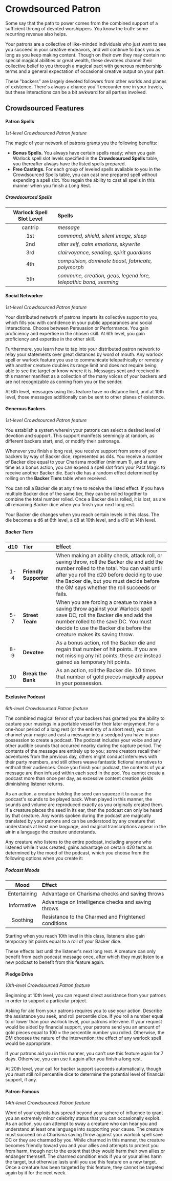 # Crowdsourced Patron

Some say that the path to power comes from the combined support of a sufficient throng of devoted worshippers. You know the truth: some recurring revenue also helps.

Your patrons are a collective of like-minded individuals who just want to see you succeed in your creative endeavors, and will continue to back you as long as you keep making content. Though on their own they may contain no special magical abilities or great wealth, these devotees channel their collective belief to you through a magical pact with generous membership terms and a general expectation of occasional creative output on your part.

These "backers" are largely devoted followers from other worlds and planes of existence. There's always a chance you'll encounter one in your travels, but these interactions can be a bit awkward for all parties involved.

## Crowdsourced Features

#### Patron Spells

_1st-level Crowdsourced Patron feature_


The magic of your network of patrons grants you the following benefits:

- **Bonus Spells.** You always have certain spells ready; when you gain Warlock spell slot levels specified in the **Crowdsourced Spells** table, you thereafter always have the listed spells prepared.
- **Free Castings.** For each group of leveled spells available to you in the Crowdsourced Spells table, you can cast one prepared spell without expending a spell slot. You regain the ability to cast all spells in this manner when you finish a Long Rest.

##### Crowdsourced Spells

| Warlock Spell Slot Level | Spells |
|:-----------:|:-------|
| cantrip     | _message_ |
| 1st         | _command, shield, silent image, sleep_ |
| 2nd         | _alter self, calm emotions, skywrite_ |
| 3rd         | _clairvoyance, sending, spirit guardians_ |
| 4th         | _compulsion, dominate beast, fabricate, polymorph_ |
| 5th         | _commune, creation, geas, legend lore, telepathic bond, seeming_ |

#### Social Networker

_1st-level Crowdsourced Patron feature_

Your distributed network of patrons imparts its collective support to you, which fills you with confidence in your public appearances and social interactions. Choose between Persuasion or Performance. You gain proficiency and expertise in the chosen skill. At 6th level, you gain proficiency and expertise in the other skill.

Furthermore, you learn how to tap into your distributed patron network to relay your statements over great distances by word of mouth. Any warlock spell or warlock feature you use to communicate telepathically or remotely with another creature doubles its range limit and does not require being able to see the target or know where it is. Messages sent and received in this manner manifest as a collection of the many voices of your backers and are not recognizable as coming from you or the sender.

At 6th level, messages using this feature have no distance limit, and at 10th level, those messages additionally can be sent to other planes of existence.

#### Generous Backers

_1st-level Crowdsourced Patron feature_


You establish a system wherein your patrons can select a desired level of devotion and support. This support manifests seemingly at random, as different backers start, end, or modify their patronage.

Whenever you finish a long rest, you receive support from some of your backers by way of Backer dice, represented as d4s. You receive a number of Backer dice equal to your Charisma modifier (minimum 1), and at any time as a bonus action, you can expend a spell slot from your Pact Magic to receive another Backer die. Each die has a random effect determined by rolling on the **Backer Tiers** table when received.

You can roll a Backer die at any time to receive the listed effect. If you have multiple Backer dice of the same tier, they can be rolled together to combine the total number rolled. Once a Backer die is rolled, it is lost, as are all remaining Backer dice when you finish your next long rest.

Your Backer die changes when you reach certain levels in this class. The die becomes a d6 at 6th level, a d8 at 10th level, and a d10 at 14th level.

##### Backer Tiers

| d10 | Tier | Effect |
|:---:|:-----|:-------|
| 1-4 | **Friendly Supporter** | When making an ability check, attack roll, or saving throw, roll the Backer die and add the number rolled to the total. You can wait until after you roll the d20 before deciding to use the Backer die, but you must decide before the GM says whether the roll succeeds or fails. |
| 5-7 | **Street Team** | When you are forcing a creatue to make a saving throw against your Warlock spell save DC, roll the Backer die and add the number rolled to the save DC. You must decide to use the Backer die before the creature makes its saving throw. |
| 8-9 | **Devotee** | As a bonus action, roll the Backer die and regain that number of hit points. If you are not missing any hit points, these are instead gained as temporary hit points. |
| 10  | **Break the Bank** | As an action, roll the Backer die. 10 times that number of gold pieces magically appear in your possession. |

#### Exclusive Podcast

_6th-level Crowdsourced Patron feature_

The combined magical fervor of your backers has granted you the ability to capture your musings in a portable vessel for their later enjoyment. For a one-hour period of a long rest (or the entirety of a short rest), you can channel your magic and cast a message into a seedpod you have in your possession to create a podcast. The podcast includes your voice and any other audible sounds that occurred nearby during the capture period. The contents of the message are entirely up to you; some creators recall their adventures from the previous day, others might conduct interviews with their party members, and still others weave fantastic fictional narratives to enthrall their audiences. Once you finish your podcast, the contents of your message are then infused within each seed in the pod. You cannot create a podcast more than once per day, as excessive content creation yields diminishing listener returns.

As an action, a creature holding the seed can squeeze it to cause the podcast's sounds to be played back. When played in this manner, the sounds and volume are reproduced exactly as you originally created them. If a creature places the seed in its ear, then the podcast can only be heard by that creature. Any words spoken during the podcast are magically translated by your patrons and can be understood by any creature that understands at least one language, and magical transcriptions appear in the air in a language the creature understands.

Any creature who listens to the entire podcast, including anyone who listened while it was created, gains advantage on certain d20 tests as determined by the mood of the podcast, which you choose from the following options when you create it:

##### Podcast Moods

| Mood | Effect |
|:-:|:-|
| Entertaining | Advantage on Charisma checks and saving throws |
| Informative | Advantage on Intelligence checks and saving throws |
| Soothing | Resistance to the Charmed and Frightened conditions |

Starting when you reach 10th level in this class, listeners also gain temporary hit points equal to a roll of your Backer dice.

These effects last until the listener's next long rest. A creature can only benefit from each podcast message once, after which they must listen to a new podcast to benefit from this feature again.

#### Pledge Drive

_10th-level Crowdsourced Patron feature_

Beginning at 10th level, you can request direct assistance from your patrons in order to support a particular project.

Asking for aid from your patrons requires you to use your action. Describe the assistance you seek, and roll percentile dice. If you roll a number equal to or lower than your warlock level, your patrons intervene. If your request would be aided by financial support, your patrons send you an amount of gold pieces equal to 100 × the percentile number you rolled. Otherwise, the DM chooses the nature of the intervention; the effect of any warlock spell would be appropriate.

If your patrons aid you in this manner, you can’t use this feature again for 7 days. Otherwise, you can use it again after you finish a long rest.

At 20th level, your call for backer support succeeds automatically, though you must still roll percentile dice to determine the potential level of financial support, if any.

#### Patron-Famous

_14th-level Crowdsourced Patron feature_

Word of your exploits has spread beyond your sphere of influence to grant you an extremely minor celebrity status that you can occasionally exploit. As an action, you can attempt to sway a creature who can hear you and understand at least one language into supporting your cause. The creature must succeed on a Charisma saving throw against your warlock spell save DC or they are charmed by you. While charmed in this manner, the creature becomes friendly toward you and your allies and attempts to protect you from harm, though not to the extent that they would harm their own allies or endanger themself. The charmed condition ends if you or your allies harm the target, but otherwise lasts until you use this feature on a new target. Once a creature has been targeted by this feature, they cannot be targeted again by it for the next week.
